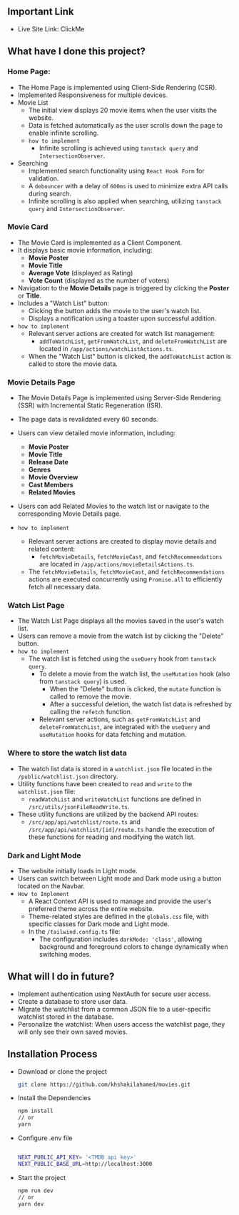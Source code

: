 ## Important Link

- Live Site Link: ClickMe

## What have I done this project?

### Home Page:

- The Home Page is implemented using Client-Side Rendering (CSR).
- Implemented Responsiveness for multiple devices.
- Movie List
  - The initial view displays 20 movie items when the user visits the website.
  - Data is fetched automatically as the user scrolls down the page to enable infinite scrolling.
  - `how to implement`
    - Infinite scrolling is achieved using `tanstack query` and `IntersectionObserver`.
- Searching
  - Implemented search functionality using `React Hook Form` for validation.
  - A `debouncer` with a delay of `600ms` is used to minimize extra API calls during search.
  - Infinite scrolling is also applied when searching, utilizing `tanstack query` and `IntersectionObserver`.

### Movie Card

- The Movie Card is implemented as a Client Component.
- It displays basic movie information, including:
  - **Movie Poster**
  - **Movie Title**
  - **Average Vote** (displayed as Rating)
  - **Vote Count** (displayed as the number of voters)
- Navigation to the **Movie Details** page is triggered by clicking the **Poster** or **Title**.
- Includes a "Watch List" button:
  - Clicking the button adds the movie to the user's watch list.
  - Displays a notification using a toaster upon successful addition.
- `how to implement`
  - Relevant server actions are created for watch list management:
    - `addToWatchList`, `getFromWatchList`, and `deleteFromWatchList` are located in `/app/actions/watchListActions.ts`.
  - When the "Watch List" button is clicked, the `addToWatchList` action is called to store the movie data.

### Movie Details Page

- The Movie Details Page is implemented using Server-Side Rendering (SSR) with Incremental Static Regeneration (ISR).
- The page data is revalidated every 60 seconds.
- Users can view detailed movie information, including:
  - **Movie Poster**
  - **Movie Title**
  - **Release Date**
  - **Genres**
  - **Movie Overview**
  - **Cast Members**
  - **Related Movies**
- Users can add Related Movies to the watch list or navigate to the corresponding Movie Details page.

- `how to implement`
  - Relevant server actions are created to display movie details and related content:
    - `fetchMovieDetails`, `fetchMovieCast`, and `fetchRecommendations` are located in `/app/actions/movieDetailsActions.ts`.
  - The `fetchMovieDetails`, `fetchMovieCast`, and `fetchRecommendations` actions are executed concurrently using `Promise.all` to efficiently fetch all necessary data.

### Watch List Page

- The Watch List Page displays all the movies saved in the user's watch list.
- Users can remove a movie from the watch list by clicking the "Delete" button.
- `how to implement`
  - The watch list is fetched using the `useQuery` hook from `tanstack query`.
    - To delete a movie from the watch list, the `useMutation` hook (also from `tanstack query`) is used.
      - When the "Delete" button is clicked, the `mutate` function is called to remove the movie.
      - After a successful deletion, the watch list data is refreshed by calling the `refetch` function.
    - Relevant server actions, such as `getFromWatchList` and `deleteFromWatchList`, are integrated with the `useQuery` and `useMutation` hooks for data fetching and mutation.

### Where to store the watch list data

- The watch list data is stored in a `watchlist.json` file located in the `/public/watchlist.json` directory.
- Utility functions have been created to `read` and `write` to the `watchlist.json` file:
  - `readWatchList` and `writeWatchList` functions are defined in `/src/utils/jsonFileReadWrite.ts`.
- These utility functions are utilized by the backend API routes:
  - `/src/app/api/watchlist/route.ts` and `/src/app/api/watchlist/[id]/route.ts` handle the execution of these functions for reading and modifying the watch list.

### Dark and Light Mode

- The website initially loads in Light mode.
- Users can switch between Light mode and Dark mode using a button located on the Navbar.
- `How to Implement`
  - A React Context API is used to manage and provide the user's preferred theme across the entire website.
  - Theme-related styles are defined in the `globals.css` file, with specific classes for Dark mode and Light mode.
  - In the `/tailwind.config.ts` file:
    - The configuration includes `darkMode: 'class'`, allowing background and foreground colors to change dynamically when switching modes.

## What will I do in future?

- Implement authentication using NextAuth for secure user access.
- Create a database to store user data.
- Migrate the watchlist from a common JSON file to a user-specific watchlist stored in the database.
- Personalize the watchlist: When users access the watchlist page, they will only see their own saved movies.

## Installation Process

- Download or clone the project

  ```bash
  git clone https://github.com/khshakilahamed/movies.git
  ```

- Install the Dependencies

  ```bash
  npm install
  // or
  yarn
  ```

- Configure .env file

  ```bash

  NEXT_PUBLIC_API_KEY= '<TMDB api key>'
  NEXT_PUBLIC_BASE_URL=http://localhost:3000
  ```

- Start the project

  ```bash
  npm run dev
  // or
  yarn dev
  ```
